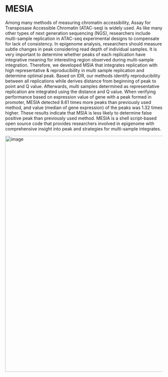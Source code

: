 # MESIA
Among many methods of measuring chromatin accessibility, Assay for Transposase Accessible Chromatin (ATAC-seq) is widely used. 
As like many other types of next generation sequencing (NGS), researchers include multi-sample replication in ATAC-seq experimental designs 
to compensate for lack of consistency. 
In epigenome analysis, researchers should measure subtle changes in peak considering read depth of individual samples. 
It is very important to determine whether peaks of each replication have integrative meaning for interesting region observed during multi-sample integration. 
Therefore, we developed MSIA that integrates replication with high representative & reproducibility in multi sample replication and determine optimal peak. 
Based on IDR, our methods identify reproducibility between all replications while derives distance from beginning of peak to point and Q value. 
Afterwards, multi samples determined as representative replication are integrated using the distance and Q value. 
When verifying performance based on expression value of gene with a peak formed in promoter, 
MESIA detected 8.61 times more peaks than previously used method, and value (median of gene expression) of the peaks was 1.32 times higher. 
These results indicate that MSIA is less likely to determine false positive peak than previously used method. 
MESIA is a shell script-based open source code that provides researchers involved in epigenome with comprehensive insight into peak and strategies 
for multi-sample integrates.

<img width="755" alt="image" src="https://github.com/ERASMUSlab/MESIA/assets/135592214/6ee0de9b-ce09-4d50-9780-6c4133a21d27">


